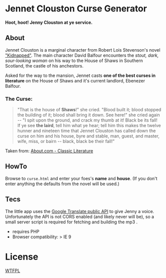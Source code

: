 Jennet Clouston Curse Generator
===============================

**Hoot, hoot! Jenny Clouston at ye service.**

About
---------

Jennet Clouston is a marginal character from Robert Lois Stevenson's novel ["Kidnapped"](http://en.wikipedia.org/wiki/Kidnapped_%28novel%29).
The main character David Balfour encounters the *stout, dark, sour-looking woman* on his way to the House of Shaws in Southern Scotland, the castle of his anchestors.

Asked for the way to the mansion, Jennet casts **one of the best curses in literature** on the House of Shaws and it's current landlord, Ebenezer Balfour.

### The Curse:

> "That is the house of **Shaws**!" she cried. "Blood built it; blood stopped the building of it; blood shall bring it down. See here!" she cried again -- "I spit upon the ground, and crack my thumb at it! Black be its fall! If ye see **the laird**, tell him what ye hear; tell him this makes the twelve hunner and nineteen time that Jennet Clouston has called down the curse on him and his house, byre and stable, man, guest, and master, wife, miss, or bairn -- black, black be their fall!"

Taken from: [About.com - Classic Literature](http://classiclit.about.com/library/bl-etexts/rlstevenson/bl-rlst-kid-2.htm)

HowTo
-----

Browse to `curse.html` and enter your foes's **name** and **house**.  (If you don't enter anything the defaults from the novel will be used.)

Tecs
----

The little app uses the [Google  Translate public API](https://translate.google.com/) to give Jenny a voice. Unfortunately the  API is not CORS enabled (and  likely never will be), so a small server script is required for fetching and building the mp3 .

* requires PHP
* Browser compatibility: > IE 9

License
=======
[WTFPL](http://www.wtfpl.net/about/)